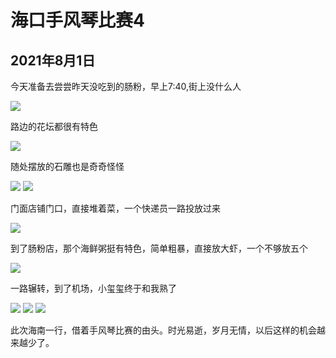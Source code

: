海口手风琴比赛4
=======================

2021年8月1日
-----------------------
今天准备去尝尝昨天没吃到的肠粉，早上7:40,街上没什么人

![]({{site.url}}/assets/blog-images/20210801/1-1.jpg)

路边的花坛都很有特色

![]({{site.url}}/assets/blog-images/20210801/1-2.jpg)

随处摆放的石雕也是奇奇怪怪

![]({{site.url}}/assets/blog-images/20210801/1-3.jpg)
![]({{site.url}}/assets/blog-images/20210801/1-6.jpg)

门面店铺门口，直接堆着菜，一个快递员一路投放过来

![]({{site.url}}/assets/blog-images/20210801/1-4.jpg)

到了肠粉店，那个海鲜粥挺有特色，简单粗暴，直接放大虾，一个不够放五个

![]({{site.url}}/assets/blog-images/20210801/1-5.jpg)

一路辗转，到了机场，小玺玺终于和我熟了

![]({{site.url}}/assets/blog-images/20210801/1-7.jpg)
![]({{site.url}}/assets/blog-images/20210801/1-8.jpg)
![]({{site.url}}/assets/blog-images/20210801/1-9.jpg)

此次海南一行，借着手风琴比赛的由头。时光易逝，岁月无情，以后这样的机会越来越少了。